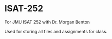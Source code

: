 # ISAT-252
For JMU ISAT 252 with Dr. Morgan Benton 

Used for storing all files and assignments for class.
